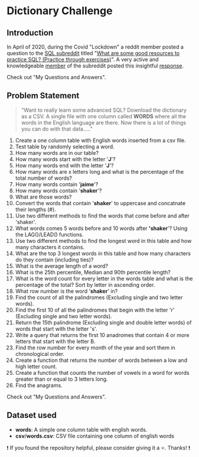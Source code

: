 # Dictionary Challenge

## Introduction
In April of 2020, during the Covid "Lockdown" a reddit member posted a question to the  [SQL subreddit](https://www.reddit.com/r/SQL/ "https://www.reddit.com/r/SQL/") titled "[What are some good resources to practice SQL? (Practice through exercises)](https://www.reddit.com/r/SQL/comments/g4ct1l/what_are_some_good_resources_to_practice_sql/ "https://www.reddit.com/r/SQL/comments/g4ct1l/what_are_some_good_resources_to_practice_sql/")".  A very active and knowledgeable [member](https://www.reddit.com/user/stiffupperleg/ "https://www.reddit.com/user/stiffupperleg/") of the subreddit posted this insightful [response](https://github.com/iweld/one_column_sql/blob/main/dictionary_challenge_post.md "Want to really learn some advanced SQL?").

Check out "My Questions and Answers".

## Problem Statement

>"Want to really learn some advanced SQL?  Download the dictionary as a CSV. A single file with one column called **WORDS** where all the words in the English language are there.  Now there is a lot of things you can do with that data....."

1. Create a one column table with English words inserted from a csv file.
2. Test table by randomly selecting a word.
3. How many words are in our table?
4. How many words start with the letter '**J**'?
5. How many words end with the letter '**J**'?
6. How many words are x letters long and what is the percentage of the total number of words?
7. How many words contain '**jaime**'?
8. How many words contain '**shaker**'?
9. What are those words?
10. Convert the words that contain '**shaker**' to uppercase and concatnate their lengths (#).
11. Use two different methods to find the words that come before and after 'shaker'.
12. What words comes 5 words before and 10 words after **'shaker**'? Using the LAG()/LEAD() functions.
13. Use two different methods to find the longest word in this table and how many characters it contains.
14. What are the top 3 longest words in this table and how many characters do they contain (including ties)?
15. What is the average length of a word?
16. What is the 25th percentile, Median and 90th percentile length?
17. What is the word count for every letter in the words table and what is the percentage of the total? Sort by letter in ascending order.
18. What row number is the word '**shaker**' in?
19. Find the count of all the palindromes (Excluding single and two letter words).
20. Find the first 10 of all the palindromes that begin with the letter 'r' (Excluding single and two letter words).
21. Return the 15th palindrome (Excluding single and double letter words) of words that start with the letter 's'.
22. Write a query that returns the first 10 anadromes that contain 4 or more letters that start with the letter B.
23. Find the row number for every month of the year and sort them in chronological order.
24. Create a function that returns the number of words between a low and high letter count.
25. Create a function that counts the number of vowels in a word for words greater than or equal to 3 letters long.
26. Find the anagrams.

Check out "My Questions and Answers".

## Dataset used
- <strong>words</strong>: A simple one column table with english words.
- <strong>csv</strong>/<strong>words.csv</strong>: CSV file containing one column of english words

:exclamation: If you found the repository helpful, please consider giving it a :star:. Thanks! :exclamation:
